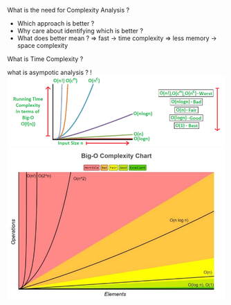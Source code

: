 What is the need for Complexity Analysis ? 
- Which approach is better ? 
- Why care about identifying which is better ? 
- What does better mean ?
=> fast -> time complexity
=> less memory -> space complexity


What is Time Complexity ? 



what is asympotic analysis ? 
!![alt text](image-1.png)
![alt text](image-2.png)